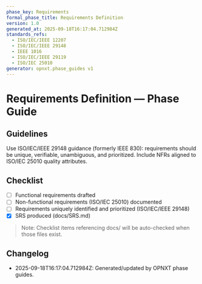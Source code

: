 ```yaml
---
phase_key: Requirements
formal_phase_title: Requirements Definition
version: 1.0
generated_at: 2025-09-18T16:17:04.712984Z
standards_refs:
  - ISO/IEC/IEEE 12207
  - ISO/IEC/IEEE 29148
  - IEEE 1016
  - ISO/IEC/IEEE 29119
  - ISO/IEC 25010
generator: opnxt.phase_guides v1
---
```


# Requirements Definition — Phase Guide

## Guidelines
Use ISO/IEC/IEEE 29148 guidance (formerly IEEE 830): requirements should be unique, verifiable, unambiguous, and prioritized. Include NFRs aligned to ISO/IEC 25010 quality attributes.

## Checklist
- [ ] Functional requirements drafted
- [ ] Non-functional requirements (ISO/IEC 25010) documented
- [ ] Requirements uniquely identified and prioritized (ISO/IEC/IEEE 29148)
- [x] SRS produced (docs/SRS.md)

> Note: Checklist items referencing docs/ will be auto-checked when those files exist.

## Changelog
- 2025-09-18T16:17:04.712984Z: Generated/updated by OPNXT phase guides.